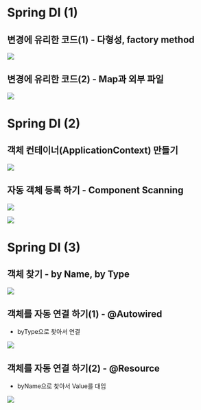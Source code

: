 

# Spring DI (1)



## 변경에 유리한 코드(1) - 다형성, factory method

<a href='https://ifh.cc/v-vzwZap' target='_blank'><img src='https://ifh.cc/g/vzwZap.png' border='0'></a>



## 변경에 유리한 코드(2) - Map과 외부 파일

<a href='https://ifh.cc/v-P9BhzH' target='_blank'><img src='https://ifh.cc/g/P9BhzH.png' border='0'></a>

# Spring DI (2)

## 객체 컨테이너(ApplicationContext) 만들기

<a href='https://ifh.cc/v-A38hXY' target='_blank'><img src='https://ifh.cc/g/A38hXY.jpg' border='0'></a>



## 자동 객체 등록 하기 - Component Scanning

<a href='https://ifh.cc/v-mp4yQO' target='_blank'><img src='https://ifh.cc/g/mp4yQO.jpg' border='0'></a>

<a href='https://ifh.cc/v-cKn5kN' target='_blank'><img src='https://ifh.cc/g/cKn5kN.jpg' border='0'></a>


# Spring DI (3)

## 객체 찾기 - by Name, by Type

<a href='https://ifh.cc/v-l87Nov' target='_blank'><img src='https://ifh.cc/g/l87Nov.png' border='0'></a>



## 객체를 자동 연결 하기(1) - @Autowired
  * byType으로 찾아서 연결

<a href='https://ifh.cc/v-Ftm3Yd' target='_blank'><img src='https://ifh.cc/g/Ftm3Yd.png' border='0'></a>



## 객체를 자동 연결 하기(2) - @Resource
  * byName으로 찾아서 Value를 대입

<a href='https://ifh.cc/v-rlwlAG' target='_blank'><img src='https://ifh.cc/g/rlwlAG.png' border='0'></a>
